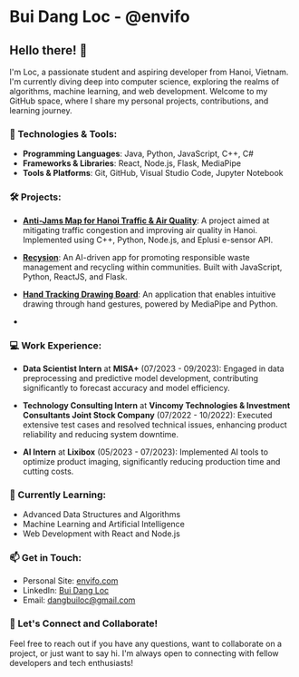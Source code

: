 # Bui Dang Loc - @envifo

## Hello there! 👋

I'm Loc, a passionate student and aspiring developer from Hanoi, Vietnam. I'm currently diving deep into computer science, exploring the realms of algorithms, machine learning, and web development. Welcome to my GitHub space, where I share my personal projects, contributions, and learning journey.

### 🚀 Technologies & Tools:

- **Programming Languages**: Java, Python, JavaScript, C++, C#
- **Frameworks & Libraries**: React, Node.js, Flask, MediaPipe
- **Tools & Platforms**: Git, GitHub, Visual Studio Code, Jupyter Notebook

### 🛠️ Projects:

- **[Anti-Jams Map for Hanoi Traffic & Air Quality](https://github.com/LocCS89/AS)**: A project aimed at mitigating traffic congestion and improving air quality in Hanoi. Implemented using C++, Python, Node.js, and Eplusi e-sensor API.

- **[Recysion](https://github.com/envifo/recysion)**: An AI-driven app for promoting responsible waste management and recycling within communities. Built with JavaScript, Python, ReactJS, and Flask.

- **[Hand Tracking Drawing Board](https://github.com/LocCS89/HandTracking)**: An application that enables intuitive drawing through hand gestures, powered by MediaPipe and Python.

- 
### 💻 Work Experience:

- **Data Scientist Intern** at **MISA+** (07/2023 - 09/2023): Engaged in data preprocessing and predictive model development, contributing significantly to forecast accuracy and model efficiency.

- **Technology Consulting Intern** at **Vincomy Technologies & Investment Consultants Joint Stock Company** (07/2022 - 10/2022): Executed extensive test cases and resolved technical issues, enhancing product reliability and reducing system downtime.

- **AI Intern** at **Lixibox** (05/2023 - 07/2023): Implemented AI tools to optimize product imaging, significantly reducing production time and cutting costs.

### 🌱 Currently Learning:

- Advanced Data Structures and Algorithms
- Machine Learning and Artificial Intelligence
- Web Development with React and Node.js

### 📫 Get in Touch:

- Personal Site: [envifo.com](https://envifo.com/)
- LinkedIn: [Bui Dang Loc](https://www.linkedin.com/in/bui-dang-loc/)
- Email: [dangbuiloc@gmail.com](mailto:dangbuiloc@gmail.com)

### 🤝 Let's Connect and Collaborate!

Feel free to reach out if you have any questions, want to collaborate on a project, or just want to say hi. I'm always open to connecting with fellow developers and tech enthusiasts!
